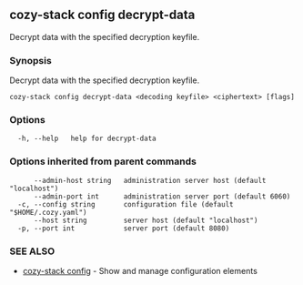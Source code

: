 ## cozy-stack config decrypt-data

Decrypt data with the specified decryption keyfile.

### Synopsis

Decrypt data with the specified decryption keyfile.

```
cozy-stack config decrypt-data <decoding keyfile> <ciphertext> [flags]
```

### Options

```
  -h, --help   help for decrypt-data
```

### Options inherited from parent commands

```
      --admin-host string   administration server host (default "localhost")
      --admin-port int      administration server port (default 6060)
  -c, --config string       configuration file (default "$HOME/.cozy.yaml")
      --host string         server host (default "localhost")
  -p, --port int            server port (default 8080)
```

### SEE ALSO

* [cozy-stack config](cozy-stack_config.md)	 - Show and manage configuration elements

